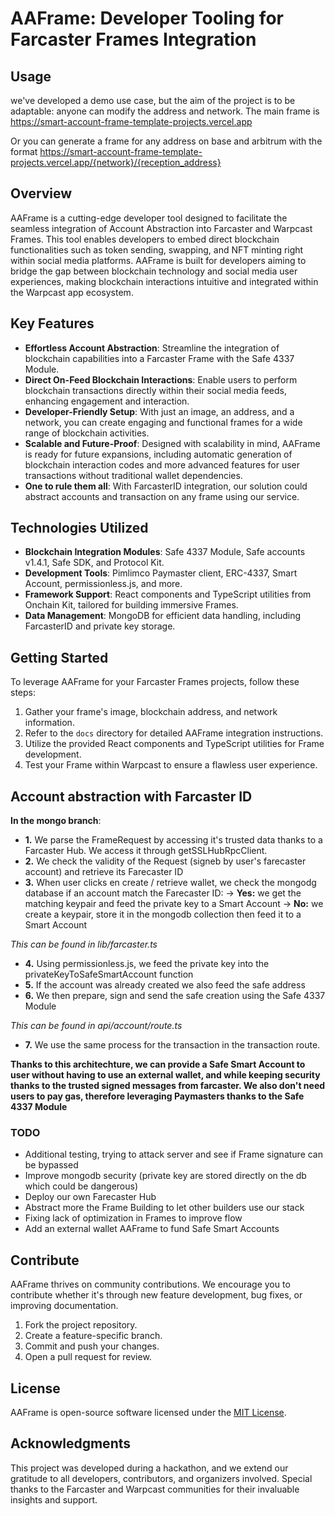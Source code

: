 # AAFrame: Developer Tooling for Farcaster Frames Integration
## Usage 
we've developed a demo use case, but the aim of the project is to be adaptable: anyone can modify the address and network.
The main frame is https://smart-account-frame-template-projects.vercel.app

Or you can generate a frame for any address on base and arbitrum with the format https://smart-account-frame-template-projects.vercel.app/{network}/{reception_address}

## Overview
AAFrame is a cutting-edge developer tool designed to facilitate the seamless integration of Account Abstraction into Farcaster and Warpcast Frames. This tool enables developers to embed direct blockchain functionalities such as token sending, swapping, and NFT minting right within social media platforms. AAFrame is built for developers aiming to bridge the gap between blockchain technology and social media user experiences, making blockchain interactions intuitive and integrated within the Warpcast app ecosystem.

## Key Features
- **Effortless Account Abstraction**: Streamline the integration of blockchain capabilities into a Farcaster Frame with the Safe 4337 Module.
- **Direct On-Feed Blockchain Interactions**: Enable users to perform blockchain transactions directly within their social media feeds, enhancing engagement and interaction.
- **Developer-Friendly Setup**: With just an image, an address, and a network, you can create engaging and functional frames for a wide range of blockchain activities.
- **Scalable and Future-Proof**: Designed with scalability in mind, AAFrame is ready for future expansions, including automatic generation of blockchain interaction codes and more advanced features for user transactions without traditional wallet dependencies.
- **One to rule them all**: With FarcasterID integration, our solution could abstract accounts and transaction on any frame using our service.

## Technologies Utilized
- **Blockchain Integration Modules**: Safe 4337 Module, Safe accounts v1.4.1, Safe SDK, and Protocol Kit.
- **Development Tools**: Pimlimco Paymaster client, ERC-4337, Smart Account, permissionless.js, and more.
- **Framework Support**: React components and TypeScript utilities from Onchain Kit, tailored for building immersive Frames.
- **Data Management**: MongoDB for efficient data handling, including FarcasterID and private key storage.

## Getting Started
To leverage AAFrame for your Farcaster Frames projects, follow these steps:

1. Gather your frame's image, blockchain address, and network information.
2. Refer to the `docs` directory for detailed AAFrame integration instructions.
3. Utilize the provided React components and TypeScript utilities for Frame development.
4. Test your Frame within Warpcast to ensure a flawless user experience.

## Account abstraction with Farcaster ID
**In the mongo branch**:

- **1.** We parse the FrameRequest by accessing it's trusted data thanks to a Farcaster Hub. We access it through getSSLHubRpcClient.
- **2.** We check the validity of the Request (signeb by user's farecaster account) and retrieve its Farecaster ID
- **3.** When user clicks en create / retrieve wallet, we check the mongodg database if an account match the Farecaster ID:
-> **Yes:** we get the matching keypair and feed the private key to a Smart Account
-> **No:** we create a keypair, store it in the mongodb collection then feed it to a Smart Account

*This can be found in lib/farcaster.ts*

- **4.** Using permissionless.js, we feed the private key into the privateKeyToSafeSmartAccount function
- **5.** If the account was already created we also feed the safe address
- **6.** We then prepare, sign and send the safe creation using the Safe 4337 Module

*This can be found in api/account/route.ts*

- **7.** We use the same process for the transaction in the transaction route.

**Thanks to this architechture, we can provide a Safe Smart Account to user without having to use an external wallet, and while keeping security thanks to the trusted signed messages from farcaster. We also don't need users to pay gas, therefore leveraging Paymasters thanks to the Safe 4337 Module**

### TODO
- Additional testing, trying to attack server and see if Frame signature can be bypassed
- Improve mongodb security (private key are stored directly on the db which could be dangerous)
- Deploy our own Farecaster Hub
- Abstract more the Frame Building to let other builders use our stack
- Fixing lack of optimization in Frames to improve flow
- Add an external wallet AAFrame to fund Safe Smart Accounts

## Contribute
AAFrame thrives on community contributions. We encourage you to contribute whether it's through new feature development, bug fixes, or improving documentation.

1. Fork the project repository.
2. Create a feature-specific branch.
3. Commit and push your changes.
4. Open a pull request for review.

## License
AAFrame is open-source software licensed under the [MIT License](LICENSE).

## Acknowledgments
This project was developed during a hackathon, and we extend our gratitude to all developers, contributors, and organizers involved. Special thanks to the Farcaster and Warpcast communities for their invaluable insights and support.
